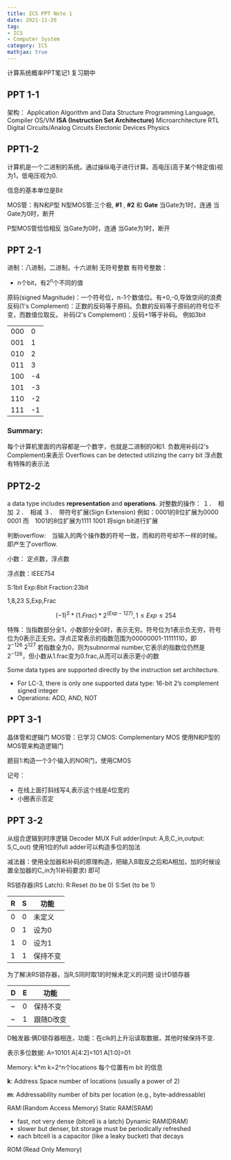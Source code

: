 ```yaml
---
title: ICS PPT Note 1
date: 2021-11-26
tag: 
- ICS
- Computer System
category: ICS
mathjax: true
---
```

计算系统概率PPT笔记1 复习期中
<!--more-->
## PPT 1-1
架构：
Application
Algorithm and Data Structure
Programming Language, Compiler
OS/VM
**ISA (Instruction Set Architecture)**
Microarchitecture
RTL
Digital Circuits/Analog Circuits
Electonic Devices
Physics

## PPT1-2
计算机是一个二进制的系统。通过操纵电子进行计算。高电压(高于某个特定值)视为1，低电压视为0.

信息的基本单位是Bit

MOS管：有N和P型
N型MOS管:三个极, **#1** , **#2** 和 **Gate**
当Gate为1时，连通
当Gate为0时，断开

P型MOS管恰恰相反
当Gate为0时，连通
当Gate为1时，断开

## PPT 2-1
进制：八进制，二进制，十六进制
无符号整数
有符号整数：
* n个bit，有$2^n$个不同的值

原码(signed Magnitude)：一个符号位，n-1个数值位。有+0,-0,导致空间的浪费
反码(1's Complement)：正数的反码等于原码。负数的反码等于原码的符号位不变，而数值位取反。
补码(2's Complement)：反码+1等于补码。
例如3bit

|||
|---|---|
|000|0|
|001|1|
|010|2|
|011|3|
|100|-4|
|101|-3|
|110|-2|
|111|-1|

### Summary:
每个计算机里面的内容都是一个数字，也就是二进制的0和1.
负数用补码(2's Complement)来表示
Overflows can be detected utilizing the carry bit
浮点数有特殊的表示法

## PPT2-2
a data type includes **representation** and **operations**.
对整数的操作：
１．　相加
２．　相减
３．　带符号扩展(Sign Extension)
例如：0001的8位扩展为0000 0001
而　1001的8位扩展为1111 1001
将sign bit进行扩展

判断overflow:　当输入的两个操作数的符号一致，而和的符号却不一样的时候。即产生了overflow.

小数：
定点数，浮点数

浮点数：IEEE754

S:1bit Exp:8bit Fraction:23bit

1,8,23 
S,Exp,Frac

$$
(-1)^S*(1.Frac)*2^{(Exp-127)}, 1\le Exp\le 254
$$

特殊：当指数部分全1，小数部分全0时，表示无穷。符号位为1表示负无穷，符号位为0表示正无穷。浮点正常表示的指数范围为00000001-11111110，即$2^{-126}~2^{127}$
若指数全为0，则为subnormal number,它表示的指数位仍然是$2^{-126}$，但小数从1.frac变为0.frac,从而可以表示更小的数

Some data types are supported directly by the instruction set architecture.
* For LC-3, there is only one supported data type: 16-bit 2’s complement signed integer 
* Operations: ADD, AND, NOT

## PPT 3-1
晶体管和逻辑门
MOS管：已学习
CMOS: Complementary MOS
使用N和P型的MOS管来构造逻辑门

题目1:构造一个3个输入的NOR门，使用CMOS

记号：
* 在线上面打斜线写4,表示这个线是4位宽的
* 小圈表示否定

## PPT 3-2
从组合逻辑到时序逻辑
Decoder
MUX
Full adder(input: A,B,C_in,output: S,C_out)
使用1位的full adder可以构造多位的加法

减法器：使用全加器和补码的原理构造，把输入B取反之后和A相加，加的时候设置全加器的C_in为1(补码要求) 即可
 

RS锁存器(RS Latch):
R:Reset (to be 0)
S:Set   (to be 1)

|R|S|功能|
|---|---|---|
|0|0|未定义
|0|1|设为0
|1|0|设为1
|1|1|保持不变

为了解决RS锁存器，当R,S同时取1的时候未定义的问题
设计D锁存器

|D|E|功能|
|---|---|---|
|~|0|保持不变
|~|1|跟随D改变

D触发器:俩D锁存器相连，功能：在clk的上升沿读取数据，其他时候保持不变.

表示多位数据:
A=10101
A[4:2]=101
A[1:0]=01

Memory:
k*m
k=2^n个locations
每个位置有m bit 的信息

**k**: Address Space
number of locations
(usually a power of 2)

**m**: Addressability
number of bits per location
(e.g., byte-addressable)

RAM:(Random Access Memory)
Static RAM(SRAM)
* fast, not very dense (bitcell is a latch)
Dynamic RAM(DRAM)
* slower but denser, bit storage must be periodically refreshed
* each bitcell is a capacitor (like a leaky bucket) that decays

ROM:(Read Only Memory)

